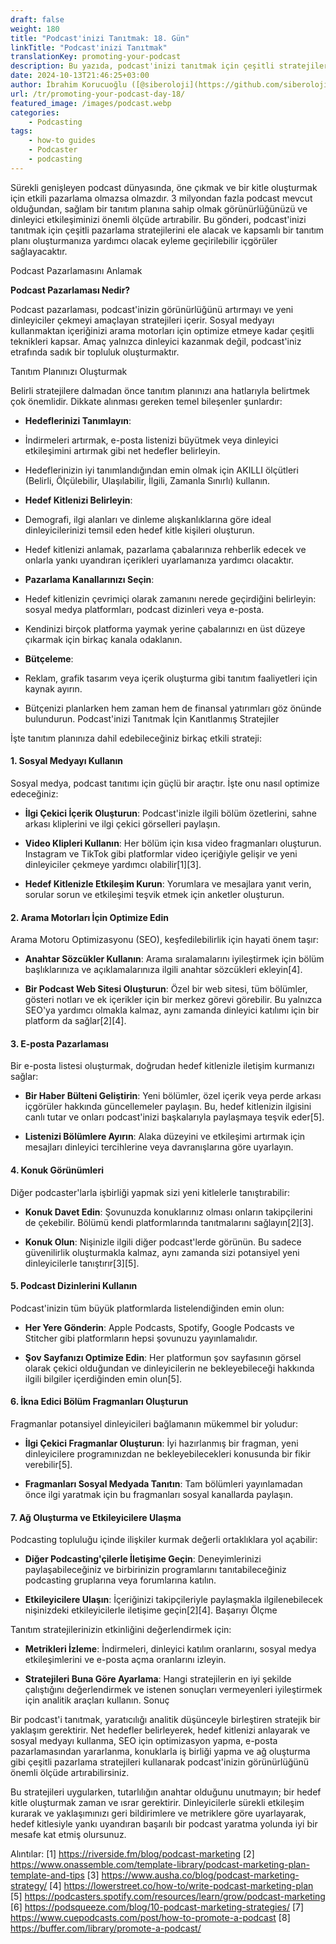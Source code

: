 ```yaml
---
draft: false
weight: 180
title: "Podcast'inizi Tanıtmak: 18. Gün"
linkTitle: "Podcast'inizi Tanıtmak"
translationKey: promoting-your-podcast
description: Bu yazıda, podcast'inizi tanıtmak için çeşitli stratejileri inceliyor ve kapsamlı bir tanıtım planı oluşturmak için uygulanabilir içgörüler sağlıyoruz.
date: 2024-10-13T21:46:25+03:00
author: İbrahim Korucuoğlu ([@siberoloji](https://github.com/siberoloji))
url: /tr/promoting-your-podcast-day-18/
featured_image: /images/podcast.webp
categories:
    - Podcasting
tags:
    - how-to guides
    - Podcaster
    - podcasting
---
```

Sürekli genişleyen podcast dünyasında, öne çıkmak ve bir kitle oluşturmak için etkili pazarlama olmazsa olmazdır. 3 milyondan fazla podcast mevcut olduğundan, sağlam bir tanıtım planına sahip olmak görünürlüğünüzü ve dinleyici etkileşiminizi önemli ölçüde artırabilir. Bu gönderi, podcast'inizi tanıtmak için çeşitli pazarlama stratejilerini ele alacak ve kapsamlı bir tanıtım planı oluşturmanıza yardımcı olacak eyleme geçirilebilir içgörüler sağlayacaktır.

Podcast Pazarlamasını Anlamak

**Podcast Pazarlaması Nedir?**

Podcast pazarlaması, podcast'inizin görünürlüğünü artırmayı ve yeni dinleyiciler çekmeyi amaçlayan stratejileri içerir. Sosyal medyayı kullanmaktan içeriğinizi arama motorları için optimize etmeye kadar çeşitli teknikleri kapsar. Amaç yalnızca dinleyici kazanmak değil, podcast'iniz etrafında sadık bir topluluk oluşturmaktır.

Tanıtım Planınızı Oluşturmak

Belirli stratejilere dalmadan önce tanıtım planınızı ana hatlarıyla belirtmek çok önemlidir. Dikkate alınması gereken temel bileşenler şunlardır:

* **Hedeflerinizi Tanımlayın**:

* İndirmeleri artırmak, e-posta listenizi büyütmek veya dinleyici etkileşimini artırmak gibi net hedefler belirleyin.

* Hedeflerinizin iyi tanımlandığından emin olmak için AKILLI ölçütleri (Belirli, Ölçülebilir, Ulaşılabilir, İlgili, Zamanla Sınırlı) kullanın.

* **Hedef Kitlenizi Belirleyin**:

* Demografi, ilgi alanları ve dinleme alışkanlıklarına göre ideal dinleyicilerinizi temsil eden hedef kitle kişileri oluşturun.

* Hedef kitlenizi anlamak, pazarlama çabalarınıza rehberlik edecek ve onlarla yankı uyandıran içerikleri uyarlamanıza yardımcı olacaktır.

* **Pazarlama Kanallarınızı Seçin**:

* Hedef kitlenizin çevrimiçi olarak zamanını nerede geçirdiğini belirleyin: sosyal medya platformları, podcast dizinleri veya e-posta.

* Kendinizi birçok platforma yaymak yerine çabalarınızı en üst düzeye çıkarmak için birkaç kanala odaklanın.

* **Bütçeleme**:

* Reklam, grafik tasarım veya içerik oluşturma gibi tanıtım faaliyetleri için kaynak ayırın.

* Bütçenizi planlarken hem zaman hem de finansal yatırımları göz önünde bulundurun. Podcast'inizi Tanıtmak İçin Kanıtlanmış Stratejiler

İşte tanıtım planınıza dahil edebileceğiniz birkaç etkili strateji:

#### 1. **Sosyal Medyayı Kullanın**

Sosyal medya, podcast tanıtımı için güçlü bir araçtır. İşte onu nasıl optimize edeceğiniz:

* **İlgi Çekici İçerik Oluşturun**: Podcast'inizle ilgili bölüm özetlerini, sahne arkası kliplerini ve ilgi çekici görselleri paylaşın.

* **Video Klipleri Kullanın**: Her bölüm için kısa video fragmanları oluşturun. Instagram ve TikTok gibi platformlar video içeriğiyle gelişir ve yeni dinleyiciler çekmeye yardımcı olabilir[1][3].

* **Hedef Kitlenizle Etkileşim Kurun**: Yorumlara ve mesajlara yanıt verin, sorular sorun ve etkileşimi teşvik etmek için anketler oluşturun.

#### 2. **Arama Motorları İçin Optimize Edin**

Arama Motoru Optimizasyonu (SEO), keşfedilebilirlik için hayati önem taşır:

* **Anahtar Sözcükler Kullanın**: Arama sıralamalarını iyileştirmek için bölüm başlıklarınıza ve açıklamalarınıza ilgili anahtar sözcükleri ekleyin[4].

* **Bir Podcast Web Sitesi Oluşturun**: Özel bir web sitesi, tüm bölümler, gösteri notları ve ek içerikler için bir merkez görevi görebilir. Bu yalnızca SEO'ya yardımcı olmakla kalmaz, aynı zamanda dinleyici katılımı için bir platform da sağlar[2][4].

#### 3. **E-posta Pazarlaması**

Bir e-posta listesi oluşturmak, doğrudan hedef kitlenizle iletişim kurmanızı sağlar:

* **Bir Haber Bülteni Geliştirin**: Yeni bölümler, özel içerik veya perde arkası içgörüler hakkında güncellemeler paylaşın. Bu, hedef kitlenizin ilgisini canlı tutar ve onları podcast'inizi başkalarıyla paylaşmaya teşvik eder[5].

* **Listenizi Bölümlere Ayırın**: Alaka düzeyini ve etkileşimi artırmak için mesajları dinleyici tercihlerine veya davranışlarına göre uyarlayın.

#### 4. **Konuk Görünümleri**

Diğer podcaster'larla işbirliği yapmak sizi yeni kitlelerle tanıştırabilir:

* **Konuk Davet Edin**: Şovunuzda konuklarınız olması onların takipçilerini de çekebilir. Bölümü kendi platformlarında tanıtmalarını sağlayın[2][3].

* **Konuk Olun**: Nişinizle ilgili diğer podcast'lerde görünün. Bu sadece güvenilirlik oluşturmakla kalmaz, aynı zamanda sizi potansiyel yeni dinleyicilerle tanıştırır[3][5].

#### 5. **Podcast Dizinlerini Kullanın**

Podcast'inizin tüm büyük platformlarda listelendiğinden emin olun:

* **Her Yere Gönderin**: Apple Podcasts, Spotify, Google Podcasts ve Stitcher gibi platformların hepsi şovunuzu yayınlamalıdır.

* **Şov Sayfanızı Optimize Edin**: Her platformun şov sayfasının görsel olarak çekici olduğundan ve dinleyicilerin ne bekleyebileceği hakkında ilgili bilgiler içerdiğinden emin olun[5].

#### 6. **İkna Edici Bölüm Fragmanları Oluşturun**

Fragmanlar potansiyel dinleyicileri bağlamanın mükemmel bir yoludur:

* **İlgi Çekici Fragmanlar Oluşturun**: İyi hazırlanmış bir fragman, yeni dinleyicilere programınızdan ne bekleyebilecekleri konusunda bir fikir verebilir[5].

* **Fragmanları Sosyal Medyada Tanıtın**: Tam bölümleri yayınlamadan önce ilgi yaratmak için bu fragmanları sosyal kanallarda paylaşın.

#### 7. **Ağ Oluşturma ve Etkileyicilere Ulaşma**

Podcasting topluluğu içinde ilişkiler kurmak değerli ortaklıklara yol açabilir:

* **Diğer Podcasting'çilerle İletişime Geçin**: Deneyimlerinizi paylaşabileceğiniz ve birbirinizin programlarını tanıtabileceğiniz podcasting gruplarına veya forumlarına katılın.

* **Etkileyicilere Ulaşın**: İçeriğinizi takipçileriyle paylaşmakla ilgilenebilecek nişinizdeki etkileyicilerle iletişime geçin[2][4]. Başarıyı Ölçme

Tanıtım stratejilerinizin etkinliğini değerlendirmek için:

* **Metrikleri İzleme**: İndirmeleri, dinleyici katılım oranlarını, sosyal medya etkileşimlerini ve e-posta açma oranlarını izleyin.

* **Stratejileri Buna Göre Ayarlama**: Hangi stratejilerin en iyi şekilde çalıştığını değerlendirmek ve istenen sonuçları vermeyenleri iyileştirmek için analitik araçları kullanın.
Sonuç

Bir podcast'i tanıtmak, yaratıcılığı analitik düşünceyle birleştiren stratejik bir yaklaşım gerektirir. Net hedefler belirleyerek, hedef kitlenizi anlayarak ve sosyal medyayı kullanma, SEO için optimizasyon yapma, e-posta pazarlamasından yararlanma, konuklarla iş birliği yapma ve ağ oluşturma gibi çeşitli pazarlama stratejileri kullanarak podcast'inizin görünürlüğünü önemli ölçüde artırabilirsiniz.

Bu stratejileri uygularken, tutarlılığın anahtar olduğunu unutmayın; bir hedef kitle oluşturmak zaman ve ısrar gerektirir. Dinleyicilerle sürekli etkileşim kurarak ve yaklaşımınızı geri bildirimlere ve metriklere göre uyarlayarak, hedef kitlesiyle yankı uyandıran başarılı bir podcast yaratma yolunda iyi bir mesafe kat etmiş olursunuz.

Alıntılar:
[1] <https://riverside.fm/blog/podcast-marketing>
[2] <https://www.onassemble.com/template-library/podcast-marketing-plan-template-and-tips>
[3] <https://www.ausha.co/blog/podcast-marketing-strategy/>
[4] <https://lowerstreet.co/how-to/write-podcast-marketing-plan>
[5] <https://podcasters.spotify.com/resources/learn/grow/podcast-marketing>
[6] <https://podsqueeze.com/blog/10-podcast-marketing-strategies/>
[7] <https://www.cuepodcasts.com/post/how-to-promote-a-podcast>
[8] <https://buffer.com/library/promote-a-podcast/>
